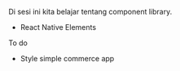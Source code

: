 Di sesi ini kita belajar tentang component library.

- React Native Elements

To do

- Style simple commerce app
